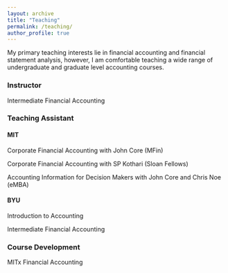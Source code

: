```yaml
---
layout: archive
title: "Teaching"
permalink: /teaching/
author_profile: true
---
```


My primary teaching interests lie in financial accounting and financial statement analysis, however, I am comfortable teaching a wide range of undergraduate and graduate level accounting courses.

### Instructor

Intermediate Financial Accounting

### Teaching Assistant

#### MIT
Corporate Financial Accounting with John Core (MFin)

Corporate Financial Accounting with SP Kothari (Sloan Fellows)

Accounting Information for Decision Makers with John Core and Chris Noe (eMBA)

#### BYU
Introduction to Accounting

Intermediate Financial Accounting

### Course Development

MITx Financial Accounting
